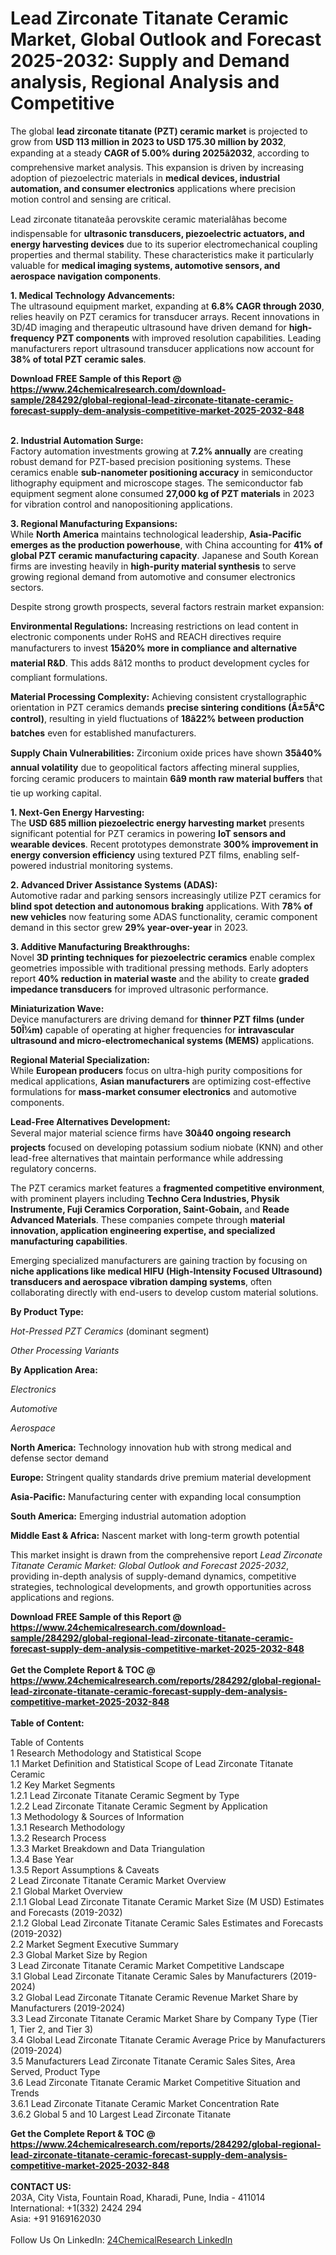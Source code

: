 <h1>Lead Zirconate Titanate Ceramic Market, Global Outlook and Forecast 2025-2032: Supply and Demand analysis, Regional Analysis and Competitive</h1><p>The global <strong>lead zirconate titanate (PZT) ceramic market</strong> is projected to grow from <strong>USD 113 million in 2023 to USD 175.30 million by 2032</strong>, expanding at a steady <strong>CAGR of 5.00% during 2025â2032</strong>, according to comprehensive market analysis. This expansion is driven by increasing adoption of piezoelectric materials in <strong>medical devices, industrial automation, and consumer electronics</strong> applications where precision motion control and sensing are critical.</p><p>Lead zirconate titanateâa perovskite ceramic materialâhas become indispensable for <strong>ultrasonic transducers, piezoelectric actuators, and energy harvesting devices</strong> due to its superior electromechanical coupling properties and thermal stability. These characteristics make it particularly valuable for <strong>medical imaging systems, automotive sensors, and aerospace navigation components</strong>.</p><p><strong>1. Medical Technology Advancements:</strong><br>
The ultrasound equipment market, expanding at <strong>6.8% CAGR through 2030</strong>, relies heavily on PZT ceramics for transducer arrays. Recent innovations in 3D/4D imaging and therapeutic ultrasound have driven demand for <strong>high-frequency PZT components</strong> with improved resolution capabilities. Leading manufacturers report ultrasound transducer applications now account for <strong>38% of total PZT ceramic sales</strong>.</p><div><b>Download FREE Sample of this Report @ 
            <a href="https://www.24chemicalresearch.com/download-sample/284292/global-regional-lead-zirconate-titanate-ceramic-forecast-supply-dem-analysis-competitive-market-2025-2032-848">
            https://www.24chemicalresearch.com/download-sample/284292/global-regional-lead-zirconate-titanate-ceramic-forecast-supply-dem-analysis-competitive-market-2025-2032-848</a></b></div><br><p><strong>2. Industrial Automation Surge:</strong><br>
Factory automation investments growing at <strong>7.2% annually</strong> are creating robust demand for PZT-based precision positioning systems. These ceramics enable <strong>sub-nanometer positioning accuracy</strong> in semiconductor lithography equipment and microscope stages. The semiconductor fab equipment segment alone consumed <strong>27,000 kg of PZT materials</strong> in 2023 for vibration control and nanopositioning applications.</p><p><strong>3. Regional Manufacturing Expansions:</strong><br>
While <strong>North America</strong> maintains technological leadership, <strong>Asia-Pacific emerges as the production powerhouse</strong>, with China accounting for <strong>41% of global PZT ceramic manufacturing capacity</strong>. Japanese and South Korean firms are investing heavily in <strong>high-purity material synthesis</strong> to serve growing regional demand from automotive and consumer electronics sectors.</p><p>Despite strong growth prospects, several factors restrain market expansion:</p><p><strong>Environmental Regulations:</strong> Increasing restrictions on lead content in electronic components under RoHS and REACH directives require manufacturers to invest <strong>15â20% more in compliance and alternative material R&amp;D</strong>. This adds 8â12 months to product development cycles for compliant formulations.</p><p><strong>Material Processing Complexity:</strong> Achieving consistent crystallographic orientation in PZT ceramics demands <strong>precise sintering conditions (Â±5Â°C control)</strong>, resulting in yield fluctuations of <strong>18â22% between production batches</strong> even for established manufacturers.</p><p><strong>Supply Chain Vulnerabilities:</strong> Zirconium oxide prices have shown <strong>35â40% annual volatility</strong> due to geopolitical factors affecting mineral supplies, forcing ceramic producers to maintain <strong>6â9 month raw material buffers</strong> that tie up working capital.</p><p><strong>1. Next-Gen Energy Harvesting:</strong><br>
The <strong>USD 685 million piezoelectric energy harvesting market</strong> presents significant potential for PZT ceramics in powering <strong>IoT sensors and wearable devices</strong>. Recent prototypes demonstrate <strong>300% improvement in energy conversion efficiency</strong> using textured PZT films, enabling self-powered industrial monitoring systems.</p><p><strong>2. Advanced Driver Assistance Systems (ADAS):</strong><br>
Automotive radar and parking sensors increasingly utilize PZT ceramics for <strong>blind spot detection and autonomous braking</strong> applications. With <strong>78% of new vehicles</strong> now featuring some ADAS functionality, ceramic component demand in this sector grew <strong>29% year-over-year</strong> in 2023.</p><p><strong>3. Additive Manufacturing Breakthroughs:</strong><br>
Novel <strong>3D printing techniques for piezoelectric ceramics</strong> enable complex geometries impossible with traditional pressing methods. Early adopters report <strong>40% reduction in material waste</strong> and the ability to create <strong>graded impedance transducers</strong> for improved ultrasonic performance.</p><p><strong>Miniaturization Wave:</strong><br>
    Device manufacturers are driving demand for <strong>thinner PZT films (under 50Î¼m)</strong> capable of operating at higher frequencies for <strong>intravascular ultrasound and micro-electromechanical systems (MEMS)</strong> applications.</p><p><strong>Regional Material Specialization:</strong><br>
    While <strong>European producers</strong> focus on ultra-high purity compositions for medical applications, <strong>Asian manufacturers</strong> are optimizing cost-effective formulations for <strong>mass-market consumer electronics</strong> and automotive components.</p><p><strong>Lead-Free Alternatives Development:</strong><br>
    Several major material science firms have <strong>30â40 ongoing research projects</strong> focused on developing potassium sodium niobate (KNN) and other lead-free alternatives that maintain performance while addressing regulatory concerns.</p><p>The PZT ceramics market features a <strong>fragmented competitive environment</strong>, with prominent players including <strong>Techno Cera Industries, Physik Instrumente, Fuji Ceramics Corporation, Saint-Gobain,</strong> and <strong>Reade Advanced Materials</strong>. These companies compete through <strong>material innovation, application engineering expertise, and specialized manufacturing capabilities</strong>.</p><p>Emerging specialized manufacturers are gaining traction by focusing on <strong>niche applications like medical HIFU (High-Intensity Focused Ultrasound) transducers and aerospace vibration damping systems</strong>, often collaborating directly with end-users to develop custom material solutions.</p><p><strong>By Product Type:</strong></p><p><em>Hot-Pressed PZT Ceramics</em> (dominant segment)</p><p><em>Other Processing Variants</em></p><p><strong>By Application Area:</strong></p><p><em>Electronics</em></p><p><em>Automotive</em></p><p><em>Aerospace</em></p><p><strong>North America:</strong> Technology innovation hub with strong medical and defense sector demand</p><p><strong>Europe:</strong> Stringent quality standards drive premium material development</p><p><strong>Asia-Pacific:</strong> Manufacturing center with expanding local consumption</p><p><strong>South America:</strong> Emerging industrial automation adoption</p><p><strong>Middle East &amp; Africa:</strong> Nascent market with long-term growth potential</p><p>This market insight is drawn from the comprehensive report <em>Lead Zirconate Titanate Ceramic Market: Global Outlook and Forecast 2025-2032</em>, providing in-depth analysis of supply-demand dynamics, competitive strategies, technological developments, and growth opportunities across applications and regions.</p><div><b>Download FREE Sample of this Report @ 
            <a href="https://www.24chemicalresearch.com/download-sample/284292/global-regional-lead-zirconate-titanate-ceramic-forecast-supply-dem-analysis-competitive-market-2025-2032-848">
            https://www.24chemicalresearch.com/download-sample/284292/global-regional-lead-zirconate-titanate-ceramic-forecast-supply-dem-analysis-competitive-market-2025-2032-848</a></b></div><br><div><b>Get the Complete Report & TOC @ 
            <a href="https://www.24chemicalresearch.com/reports/284292/global-regional-lead-zirconate-titanate-ceramic-forecast-supply-dem-analysis-competitive-market-2025-2032-848">
            https://www.24chemicalresearch.com/reports/284292/global-regional-lead-zirconate-titanate-ceramic-forecast-supply-dem-analysis-competitive-market-2025-2032-848</a></b></div><br>
            <b>Table of Content:</b><p>Table of Contents<br />
1 Research Methodology and Statistical Scope<br />
1.1 Market Definition and Statistical Scope of Lead Zirconate Titanate Ceramic<br />
1.2 Key Market Segments<br />
1.2.1 Lead Zirconate Titanate Ceramic Segment by Type<br />
1.2.2 Lead Zirconate Titanate Ceramic Segment by Application<br />
1.3 Methodology & Sources of Information<br />
1.3.1 Research Methodology<br />
1.3.2 Research Process<br />
1.3.3 Market Breakdown and Data Triangulation<br />
1.3.4 Base Year<br />
1.3.5 Report Assumptions & Caveats<br />
2 Lead Zirconate Titanate Ceramic Market Overview<br />
2.1 Global Market Overview<br />
2.1.1 Global Lead Zirconate Titanate Ceramic Market Size (M USD) Estimates and Forecasts (2019-2032)<br />
2.1.2 Global Lead Zirconate Titanate Ceramic Sales Estimates and Forecasts (2019-2032)<br />
2.2 Market Segment Executive Summary<br />
2.3 Global Market Size by Region<br />
3 Lead Zirconate Titanate Ceramic Market Competitive Landscape<br />
3.1 Global Lead Zirconate Titanate Ceramic Sales by Manufacturers (2019-2024)<br />
3.2 Global Lead Zirconate Titanate Ceramic Revenue Market Share by Manufacturers (2019-2024)<br />
3.3 Lead Zirconate Titanate Ceramic Market Share by Company Type (Tier 1, Tier 2, and Tier 3)<br />
3.4 Global Lead Zirconate Titanate Ceramic Average Price by Manufacturers (2019-2024)<br />
3.5 Manufacturers Lead Zirconate Titanate Ceramic Sales Sites, Area Served, Product Type<br />
3.6 Lead Zirconate Titanate Ceramic Market Competitive Situation and Trends<br />
3.6.1 Lead Zirconate Titanate Ceramic Market Concentration Rate<br />
3.6.2 Global 5 and 10 Largest Lead Zirconate Titanate</p><div><b>Get the Complete Report & TOC @ 
            <a href="https://www.24chemicalresearch.com/reports/284292/global-regional-lead-zirconate-titanate-ceramic-forecast-supply-dem-analysis-competitive-market-2025-2032-848">
            https://www.24chemicalresearch.com/reports/284292/global-regional-lead-zirconate-titanate-ceramic-forecast-supply-dem-analysis-competitive-market-2025-2032-848</a></b></div><br><b>CONTACT US:</b><br>
            203A, City Vista, Fountain Road, Kharadi, Pune, India - 411014<br>
            International: +1(332) 2424 294<br>
            Asia: +91 9169162030 <br><br>
            Follow Us On LinkedIn: <a href="https://www.linkedin.com/company/24chemicalresearch/">24ChemicalResearch LinkedIn</a>